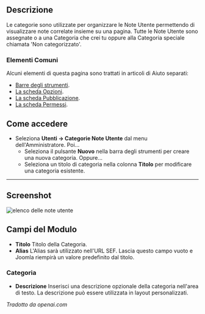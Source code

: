 <!-- Filename: Help4.x:User_Notes:_New_or_Edit_Category / Display title: Note dell'utente: Nuova o Modifica Categoria -->

## Descrizione

Le categorie sono utilizzate per organizzare le Note Utente permettendo di visualizzare note correlate insieme su una pagina. Tutte le Note Utente sono assegnate o a una Categoria che crei tu oppure alla Categoria speciale chiamata 'Non categorizzato'.

### Elementi Comuni

Alcuni elementi di questa pagina sono trattati in articoli di Aiuto separati:

* [Barre degli strumenti](jdocmanual?article=help/common-elements/toolbars).
* [La scheda Opzioni](jdocmanual?article=help/common-elements/edit-category-options).
* [La scheda Pubblicazione](jdocmanual?article=help/common-elements/edit-publishing).
* [La scheda Permessi](jdocmanual?article=help/common-elements/edit-permissions).

## Come accedere

- Seleziona **Utenti → Categorie Note Utente** dal menu dell'Amministratore. Poi...
  - Seleziona il pulsante **Nuovo** nella barra degli strumenti per creare una nuova categoria.
    Oppure...
  - Seleziona un titolo di categoria nella colonna **Titolo** per modificare una categoria esistente.
-------

## Screenshot

![elenco delle note utente](../../../it/images/users/users-user-notes-edit-category.png)

## Campi del Modulo

- **Titolo** Titolo della Categoria.
- **Alias** L'Alias sarà utilizzato nell'URL SEF. Lascia questo campo vuoto e
  Joomla riempirà un valore predefinito dal titolo.

### Categoria

- **Descrizione** Inserisci una descrizione opzionale della categoria nell'area di testo.
  La descrizione può essere utilizzata in layout personalizzati.

*Tradotto da openai.com*

